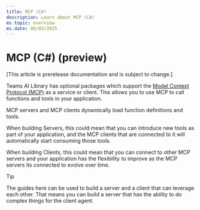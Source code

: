 ```yaml
---
title: MCP (C#)
description: Learn about MCP (C#)
ms.topic: overview
ms.date: 06/03/2025
---
```


# MCP (C#) (preview)

[This article is prerelease documentation and is subject to change.]

Teams AI Library has optional packages which support the [Model Context Protocol (MCP)](https://modelcontextprotocol.io/introduction) as a service or client. This allows you to use MCP to call functions and tools in your application. 

MCP servers and MCP clients dynamically load function definitions and tools.

When building Servers, this could mean that you can introduce new tools as part of your application, and the MCP clients that are connected to it will automatically start consuming those tools.

When building Clients, this could mean that you can connect to other MCP servers and your application has the flexibility to improve as the MCP servers its connected to evolve over time.

> [!TIP]
> The guides here can be used to build a server and a client that can leverage each other. That means you can build a server that has the ability to do complex things for the client agent.
